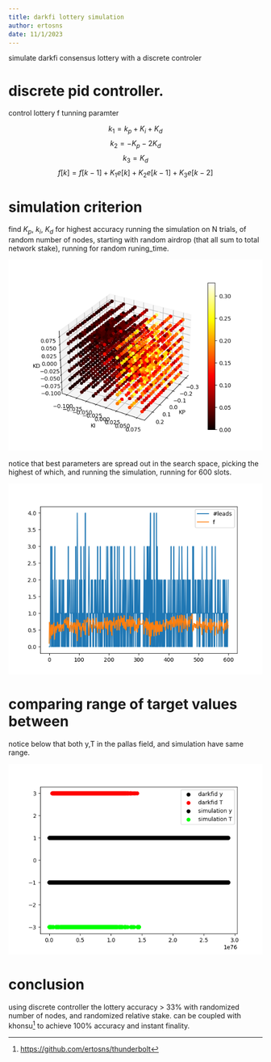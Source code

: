 ```yaml
---
title: darkfi lottery simulation
author: ertosns
date: 11/1/2023
---
```


simulate darkfi consensus lottery with a discrete controler

# discrete pid controller.
control lottery f tunning paramter

$$k_1 = k_p + K_i + K_d$$
$$k_2 = -K_p -2K_d$$
$$k_3 = K_d$$
$$f[k] = f[k-1] + K_1e[k] + K_2e[k-1] + K_3e[k-2]$$

# simulation criterion
find $K_p$, $k_i$, $K_d$ for highest accuracy running the simulation on N trials, of random number of nodes, starting with random airdrop (that all sum to total network stake), running for random runing_time.

![alt text](https://github.com/ertosns/lotterysim/blob/master/heuristics.png?raw=true)

notice that best parameters are spread out in the search space, picking the highest of which, and running the simulation, running for 600 slots.

![alt text](https://github.com/ertosns/lotterysim/blob/master/f_history_processed.png?raw=true)

# comparing range of target values between

notice below that both y,T in the pallas field, and simulation have same range.

![alt text](https://github.com/ertosns/lotterysim/blob/master/lottery_dist.png?raw=true)


# conclusion

using discrete controller the lottery accuracy > 33% with randomized number of nodes, and randomized relative stake.
can be coupled with khonsu[^1] to achieve 100% accuracy and instant finality.

[^1]: https://github.com/ertosns/thunderbolt
